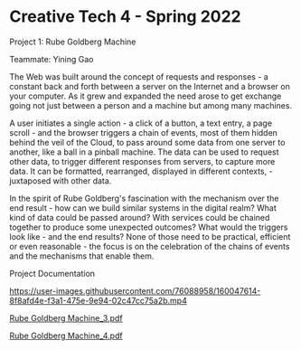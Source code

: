 # Creative Tech 4 - Spring 2022

Project 1: Rube Goldberg Machine 

Teammate: Yining Gao

The Web was built around the concept of requests and responses - a constant back and forth between a server on the Internet and a browser on your computer. As it grew and expanded the need arose to get exchange going not just between a person and a machine but among many machines.

A user initiates a single action - a click of a button, a text entry, a page scroll - and the browser triggers a chain of events, most of them hidden behind the veil of the Cloud, to pass around some data from one server to another, like a ball in a pinball machine. The data can be used to request other data, to trigger different responses from servers, to capture more data. It can be formatted, rearranged, displayed in different contexts, - juxtaposed with other data.

In the spirit of Rube Goldberg's fascination with the mechanism over the end result - how can we build similar systems in the digital realm? What kind of data could be passed around? With services could be chained together to produce some unexpected outcomes? What would the triggers look like - and the end results? None of those need to be practical, efficient or even reasonable - the focus is on the celebration of the chains of events and the mechanisms that enable them.


Project Documentation


https://user-images.githubusercontent.com/76088958/160047614-8f8afd4e-f3a1-475e-9e94-02c47cc75a2b.mp4


[Rube Goldberg Machine_3.pdf](https://github.com/bshaekos/SP22creativetech4/files/8347008/Rube.Goldberg.Machine_3.pdf)

[Rube Goldberg Machine_4.pdf](https://github.com/bshaekos/SP22creativetech4/files/8347009/Rube.Goldberg.Machine_4.pdf)
